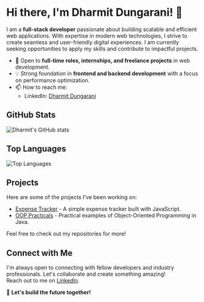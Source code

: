 # Hi there, I'm Dharmit Dungarani! 👋

I am a **full-stack developer** passionate about building scalable and efficient web applications. With expertise in modern web technologies, I strive to create seamless and user-friendly digital experiences. I am currently seeking opportunities to apply my skills and contribute to impactful projects.

- 💼 Open to **full-time roles, internships, and freelance projects** in web development.
- 💡 Strong foundation in **frontend and backend development** with a focus on performance optimization.
- 📫 How to reach me:  
  - LinkedIn: [Dharmit Dungarani](www.linkedin.com/in/dharmit-dungarani-79b929222
)  

## GitHub Stats

![Dharmit's GitHub stats](https://github-readme-stats.vercel.app/api?username=Dharmit1802&show_icons=true&theme=radical)

## Top Languages

![Top Languages](https://github-readme-stats.vercel.app/api/top-langs/?username=Dharmit1802&layout=compact&theme=radical)

## Projects

Here are some of the projects I've been working on:

- [Expense Tracker](https://github.com/Dharmit1802/expensetracker) - A simple expense tracker built with JavaScript.
- [OOP Practicals](https://github.com/Dharmit1802/oop-practicals) - Practical examples of Object-Oriented Programming in Java.

Feel free to check out my repositories for more!

## Connect with Me

I'm always open to connecting with fellow developers and industry professionals. Let's collaborate and create something amazing!  
Reach out to me on [LinkedIn](https://www.linkedin.com/in/your-linkedin-profile/).  

🚀 **Let's build the future together!**
